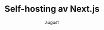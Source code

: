 ---
title: Self-hosting av Next.js
# published: 2025-06-20
author: august
description: |
    Webappen vår er skrevet i Next.js. Vercel er goto hosting-platform for Next.js, men det bruker ikke vi. I stedet, self-hoster vi Next.js i AWS-oppsettet vårt.
    
    Hvorfor gjør vi det? Og hva bør du tenke på om du skal gjøre det samme?
---